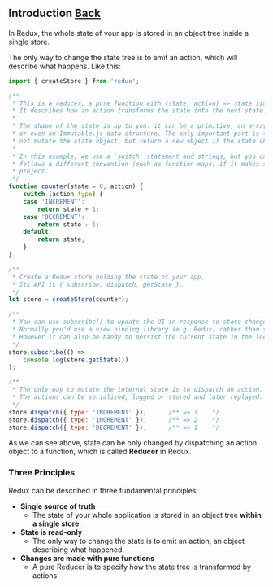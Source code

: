 ## Introduction [Back](./../react_redux.md)

In Redux, the whole state of your app is stored in an object tree inside a single store.

The only way to change the state tree is to emit an action, which will describe what happens. Like this:

```js
import { createStore } from 'redux';

/**
 * This is a reducer, a pure function with (state, action) => state signature.
 * It describes how an action transforms the state into the next state.
 *
 * The shape of the state is up to you: it can be a primitive, an array, an object,
 * or even an Immutable.js data structure. The only important part is that you should
 * not mutate the state object, but return a new object if the state changes.
 *
 * In this example, we use a `switch` statement and strings, but you can use a helper that
 * follows a different convention (such as function maps) if it makes sense for your
 * project.
 */
function counter(state = 0, action) {
    switch (action.type) {
    case 'INCREMENT':
        return state + 1;
    case 'DECREMENT':
        return state - 1;
    default:
        return state;
    }
}

/** 
 * Create a Redux store holding the state of your app.
 * Its API is { subscribe, dispatch, getState }.
 */
let store = createStore(counter);

/**
 * You can use subscribe() to update the UI in response to state changes.
 * Normally you'd use a view binding library (e.g. Redux) rather than subscribe() directly.
 * However it can also be handy to persist the current state in the localStorage.
 */
store.subscribe(() =>
    console.log(store.getState())
);

/**
 * The only way to mutate the internal state is to dispatch an action.
 * The actions can be serialized, logged or stored and later replayed.
 */
store.dispatch({ type: 'INCREMENT' });      /** => 1    */
store.dispatch({ type: 'INCREMENT' });      /** => 2    */
store.dispatch({ type: 'DECREMENT' });      /** => 1    */
```

As we can see above, state can be only changed by dispatching an action object to a function, which is called **Reducer** in Redux.

### Three Principles

Redux can be described in three fundamental principles:

- **Single source of truth**
    - The state of your whole application is stored in an object tree **within a single store**.
- **State is read-only**
    - The only way to change the state is to emit an action, an object describing what happened.
- **Changes are made with pure functions**
    - A pure Reducer is to specify how the state tree is transformed by actions.